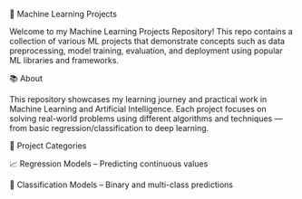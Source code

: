 🧠 Machine Learning Projects

Welcome to my Machine Learning Projects Repository!
This repo contains a collection of various ML projects that demonstrate concepts such as data preprocessing, model training, evaluation, and deployment using popular ML libraries and frameworks.

📚 About

This repository showcases my learning journey and practical work in Machine Learning and Artificial Intelligence.
Each project focuses on solving real-world problems using different algorithms and techniques — from basic regression/classification to deep learning.

🧩 Project Categories

📈 Regression Models – Predicting continuous values

🧮 Classification Models – Binary and multi-class predictions
